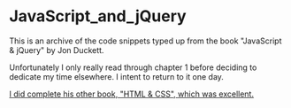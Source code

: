 # JavaScript_and_jQuery

This is an archive of the code snippets typed up from the book "JavaScript & jQuery" by Jon Duckett.

Unfortunately I only really read through chapter 1 before deciding to dedicate my time elsewhere. I intent to return to it one day.

[I did complete his other book, "HTML & CSS", which was excellent.](../../../HTML_and_CSS)
